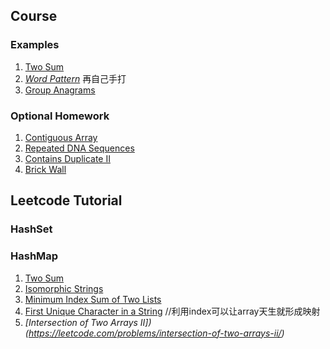 ## Course
### Examples
1. [Two Sum](https://leetcode.com/problems/two-sum/)
2. *[Word Pattern](https://leetcode.com/problems/word-pattern/)* 再自己手打
3. [Group Anagrams](https://leetcode.com/problems/group-anagrams/)

### Optional Homework
1. [Contiguous Array](https://leetcode.com/problems/contiguous-array/#/description)
2. [Repeated DNA Sequences](https://leetcode.com/problems/repeated-dna-sequences/#/description)
3. [Contains Duplicate II](https://leetcode.com/problems/contains-duplicate-ii/#/description)
4. [Brick Wall](https://leetcode.com/problems/brick-wall/#/description)



## Leetcode Tutorial
### HashSet


### HashMap
1. [Two Sum](https://leetcode.com/problems/two-sum/)
2. [Isomorphic Strings](https://leetcode.com/problems/isomorphic-strings/) 
3. [Minimum Index Sum of Two Lists](https://leetcode.com/problems/minimum-index-sum-of-two-lists/) 
4. [First Unique Character in a String](https://leetcode.com/problems/first-unique-character-in-a-string/) //利用index可以让array天生就形成映射
5. *[Intersection of Two Arrays II])(https://leetcode.com/problems/intersection-of-two-arrays-ii/)*
 